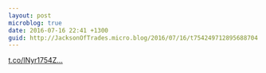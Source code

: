 ```yaml
---
layout: post
microblog: true
date: 2016-07-16 22:41 +1300
guid: http://JacksonOfTrades.micro.blog/2016/07/16/t754249712895688704.html
---
```

[t.co/INyr1754Z...](https://t.co/INyr1754Zc)
